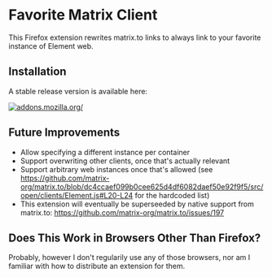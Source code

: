 # Favorite Matrix Client

This Firefox extension rewrites matrix.to links to always link to your favorite instance of Element web.

## Installation

A stable release version is available here:

[![addons.mozilla.org/](https://blog.mozilla.org/addons/files/2020/04/get-the-addon-fx-apr-2020.svg)](https://addons.mozilla.org/addon/favorite-matrix-client/?utm_source=github.com&utm_content=install)

## Future Improvements

- Allow specifying a different instance per container
- Support overwriting other clients, once that's actually relevant
- Support arbitrary web instances once that's allowed (see https://github.com/matrix-org/matrix.to/blob/dc4ccaef099b0cee625d4df6082daef50e92f9f5/src/open/clients/Element.js#L20-L24 for the hardcoded list)
- This extension will eventually be superseeded by native support from matrix.to: https://github.com/matrix-org/matrix.to/issues/197

## Does This Work in Browsers Other Than Firefox?

Probably, however I don't regularily use any of those browsers, nor am I familiar with how to distribute an extension for them.
